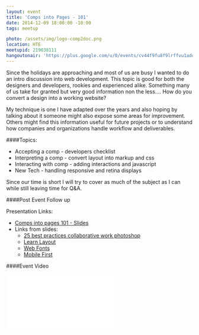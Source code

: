 ```yaml
---
layout: event
title: 'Comps into Pages - 101'
date: 2014-12-09 18:00:00 -10:00
tags: meetup

photo: /assets/img/logo-comp2doc.png
location: HTE
meetupid: 219038111
hangoutonair: 'https://plus.google.com/u/0/events/cv44f9fu8f9lrffvu1add2dd6a0'
---
```


Since the holidays are approaching and most of us are busy I wanted to do an intro discussion into web development. This topic is good for both the designers and developers, rookies and experienced alike. Something many of us take for granted but very good information non the less.... How do you convert a design into a working website?

My technique is one I have adapted over the years and also hoping by talking about it someone might also expose some areas for improvement. Others might find this information useful for future projects or to understand how companies and organizations handle workflow and deliverables.

####Topics:

* Accepting a comp - developers checklist
* Interpreting a comp - convert layout into markup and css 
* Interacting with comp - adding interactions and javascript 
* New Tech - handling responsive and retina displays

Since our time is short I will try to cover as much of the subject as I can while still leaving time for Q&A.

####Post Event Follow up

Presentation Links:

* [Comps into pages 101 - Slides](http://www.slideshare.net/EdwardMeehan/comps-into-pages-101-42779125)
* Links from slides:
  * [25 best practices collaborative work photoshop](http://www.dtelepathy.com/blog/design/25-best-practices-collaborative-work-photoshop)
  * [Learn Layout](http://learnlayout.com/)
  * [Web Fonts](http://vitamintalent.com/vitabites/all-you-ever-wanted-to-know-about-web-fonts-but-were-afraid-to-ask)
  * [Mobile First](http://zurb.com/word/mobile-first)

####Event Video
<div class="embed-responsive embed-responsive-16by9">
  <iframe class="embed-responsive-item" src="//www.youtube.com/embed/sBlm-lB41Lk" frameborder="0" allowfullscreen></iframe>
</div>